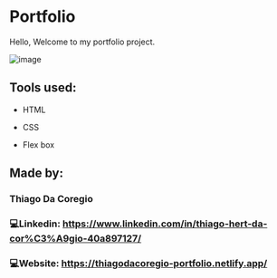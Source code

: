 # Portfolio 

Hello, Welcome to my portfolio project.

![image](https://user-images.githubusercontent.com/124211397/226219235-7767dad3-d700-4f19-91c7-86088101725f.png)

## Tools used:

* HTML

* CSS

* Flex box

## Made by:

### Thiago Da Coregio

### :computer:Linkedin: https://www.linkedin.com/in/thiago-hert-da-cor%C3%A9gio-40a897127/

### :computer:Website: https://thiagodacoregio-portfolio.netlify.app/
